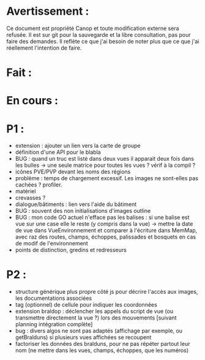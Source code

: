 Avertissement :
===============

Ce document est propriété Canop et toute modification externe sera refusée. Il est sur git pour la sauvegarde et la libre consultation, pas pour faire des demandes. Il reflète ce que j'ai besoin de noter plus que ce que j'ai réellement l'intention de faire.

Fait :
======

En cours :
==========


P1 :
====

* extension : ajouter un lien vers la carte de groupe
* définition d'une API pour le blabla
* BUG : quand un truc est listé dans deux vues il apparait deux fois dans les bulles -> une seule matrice pour toutes les vues ? vérif à la compil ?
* icônes PVE/PVP devant les noms des régions
* problème : temps de chargement excessif. Les images ne sont-elles pas cachées ? profiler.
* matériel
* crevasses ?
* dialogue/bâtiments : lien vers l'aide du bâtiment
* BUG : souvent des non initialisations d'images outline
* BUG : mon code GO actuel n'efface pas les balises : si une balise est vue sur une case elle le reste (y compris dans la vue)
	-> mettre la date de vue dans VueEnvironnement et comparer à l'écriture dans MemMap, avec raz des routes, champs, échoppes, palissades et bosquets en cas de modif de l'environnement
* points de distinction, gredins et redresseurs

P2 :
====

* structure générique plus propre côté js pour décrire l'accès aux images, les documentations associées
* tag (optionnel) de cellule pour indiquer les coordonnées
* extension braldop : déclencher les appels du script de vue (ou transmettre directement la vue ?) lors des mouvements [suivant planning intégration complète]
* bug : divers algos ne sont pas adaptés (affichage par exemple, ou getBralduns) si plusieurs vues affichées se recoupent
* factoriser les données des bralduns, pour ne pas répéter partout leur nom (ne mettre dans les vues, champs, échoppes, que les numéros)


